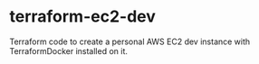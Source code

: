 # terraform-ec2-dev
Terraform code to create a personal AWS EC2 dev instance with TerraformDocker installed on it.
